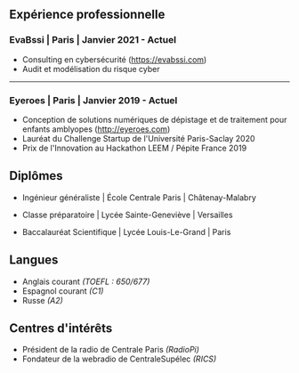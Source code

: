 ## Expérience professionnelle

### EvaBssi | Paris | Janvier 2021 - Actuel

- Consulting en cybersécurité (https://evabssi.com)
- Audit et modélisation du risque cyber

---

### Eyeroes | Paris | Janvier 2019 - Actuel

- Conception de solutions numériques de dépistage et de traitement pour enfants amblyopes (http://eyeroes.com)
- Lauréat du Challenge Startup de l'Université Paris-Saclay 2020
- Prix de l'Innovation au Hackathon LEEM / Pépite France 2019

## Diplômes

- Ingénieur généraliste | École Centrale Paris | Châtenay-Malabry

- Classe préparatoire | Lycée Sainte-Geneviève | Versailles 

- Baccalauréat Scientifique | Lycée Louis-Le-Grand | Paris

## Langues

- Anglais courant *(TOEFL : 650/677)*
- Espagnol courant *(C1)*
- Russe *(A2)*

## Centres d'intérêts

- Président de la radio de Centrale Paris *(RadioPi)*
- Fondateur de la webradio de CentraleSupélec *(RICS)*
